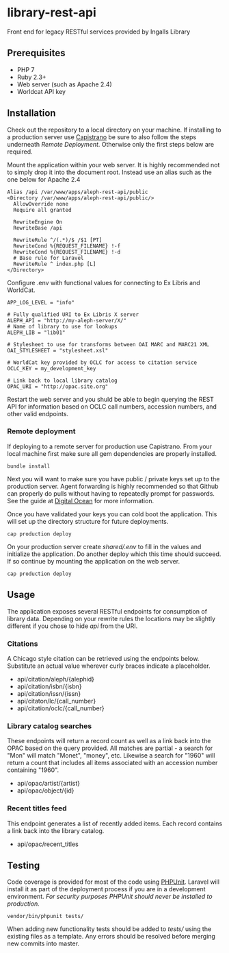 # library-rest-api
Front end for legacy RESTful services provided by Ingalls Library

## Prerequisites
- PHP 7
- Ruby 2.3+
- Web server (such as Apache 2.4)
- Worldcat API key

## Installation
Check out the repository to a local directory on your machine. If installing to a production server use [Capistrano](http://www.capistranorb.com) be sure to also follow the steps underneath *Remote Deployment*. Otherwise only the first steps below are required.

Mount the application within your web server. It is highly recommended not to simply drop it into the document root. Instead use an alias such as the one below for Apache 2.4

```
Alias /api /var/www/apps/aleph-rest-api/public
<Directory /var/www/apps/aleph-rest-api/public/>
  AllowOverride none
  Require all granted

  RewriteEngine On
  RewriteBase /api

  RewriteRule ^/(.*)/$ /$1 [PT]
  RewriteCond %{REQUEST_FILENAME} !-f
  RewriteCond %{REQUEST_FILENAME} !-d
  # Base rule for Laravel
  RewriteRule ^ index.php [L]
</Directory>
```

Configure .env with functional values for connecting to Ex Libris and
WorldCat.

```
APP_LOG_LEVEL = "info"

# Fully qualified URI to Ex Libris X server
ALEPH_API = "http://my-aleph-server/X/"
# Name of library to use for lookups
ALEPH_LIB = "lib01"

# Stylesheet to use for transforms between OAI MARC and MARC21 XML
OAI_STYLESHEET = "stylesheet.xsl"

# WorldCat key provided by OCLC for access to citation service
OCLC_KEY = my_development_key

# Link back to local library catalog
OPAC_URI = "http://opac.site.org"
```

Restart the web server and you shuld be able to begin querying the REST API
for information based on OCLC call numbers, accession numbers, and other
valid endpoints.

### Remote deployment ###
If deploying to a remote server for production use Capistrano. From your local
machine first make sure all gem dependencies are properly installed.

```
bundle install
```

Next you will want to make sure you have public / private keys set up to the production server. Agent forwarding is highly recommended so that Github can properly do pulls without having to repeatedly prompt for passwords. See the guide at [Digital Ocean](https://www.digitalocean.com/community/tutorials/how-to-set-up-ssh-keys--2) for more information.

Once you have validated your keys you can cold boot the application. This will set up the directory structure for future deployments.

```
cap production deploy
```

On your production server create _shared/.env_ to fill in the values and initialize the application. Do another deploy which this time should succeed. If so continue by mounting the application on the web server.

```
cap production deploy
```

## Usage
The application exposes several RESTful endpoints for consumption of library data. Depending on your rewrite rules the locations may be slightly different if you chose to hide _api_ from the URI.

### Citations
A Chicago style citation can be retrieved using the endpoints below. Substitute an actual value wherever curly braces indicate a placeholder.

- api/citation/aleph/{alephid}
- api/citation/isbn/{isbn}
- api/citation/issn/{issn}
- api/citaton/lc/{call_number}
- api/citation/oclc/{call_number}

### Library catalog searches
These endpoints will return a record count as well as a link back into the OPAC based on the query provided. All matches are partial - a search for "Mon" will match "Monet", "money", etc. Likewise a search for "1960" will return a count that includes all items associated with an accession number containing "1960".

- api/opac/artist/{artist}
- api/opac/object/{id}

### Recent titles feed
This endpoint generates a list of recently added items. Each record contains a link back into the library catalog.

- api/opac/recent_titles

## Testing
Code coverage is provided for most of the code using [PHPUnit](https://phpunit.de/). Laravel will install it as part of the deployment process if you are in a development environment. *For security purposes PHPUnit should never be installed to production.*

```
vendor/bin/phpunit tests/
```

When adding new functionality tests should be added to  _tests/_ using the existing files as a template. Any errors should be resolved before merging new commits into master.
